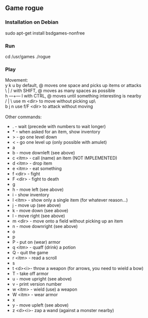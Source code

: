 ## Game rogue
### Installation on Debian
sudo apt-get install bsdgames-nonfree
### Run
cd /usr/games
./rogue
### Play
Movement:\
 y  k  u   by default, @ moves one space and picks up items or attacks\
  \\ | /    with SHIFT, @ moves as many spaces as possible\
h —+— l  with CTRL, @ moves until something interesting is nearby\
  / | \    use m \<dir> to move without picking up\   
 b  j  n   use f/F \<dir> to attack without moving\
\
Other commands:
- .        - wait (precede with numbers to wait longer)
- \*       - when asked for an item, show inventory
- \>       - go one level down
- \<       - go one level up (only possible with amulet)
- a
- b       - move downleft (see above)
- c \<itm> - call (name) an item (NOT IMPLEMENTED)
- d \<itm> - drop item
- e \<itm> - eat something
- f \<dir> - fight
- F \<dir> - fight to death
- g
- h      - move left (see above)
- i       - show inventory
- I \<itm> - show only a single item (for whatever reason...)
- j       - move up (see above) 
- k      - move down (see above)
- l       - move right (see above)
- m \<dir> - move onto a field without picking up an item
- n       - move downright (see above)
- o
- p
- P       - put on (wear) armor
- q \<itm> - quaff (drink) a potion
- Q       - quit the game
- r \<itm> - read a scroll
- s
- t \<d>\<i>- throw a weapon (for arrows, you need to wield a bow)
- T       - take off armor
- u       - move upright (see above)
- v       - print version number
- w \<itm> - wield (use) a weapon
- W \<itm> - wear armor
- x
- y       - move upleft (see above)
- z \<d>\<i>- zap a wand (against a monster nearby)